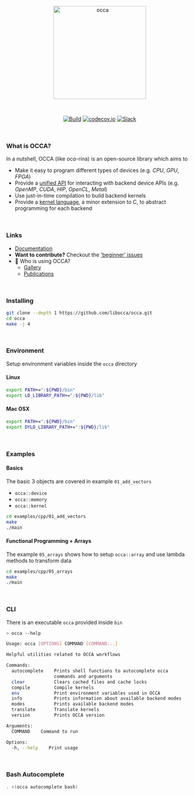 <p align="center">
  <a href="https://libocca.org">
    <img alt="occa" src="https://libocca.org/assets/images/logo/blue.svg" width=250>
  </a>
</p>
&nbsp;
<p align="center">
  <a href="https://github.com/libocca/occa/workflows/Build/badge.svg"><img alt="Build" src="https://github.com/libocca/occa/workflows/Build/badge.svg"></a>
  <a href="https://codecov.io/github/libocca/occa"><img alt="codecov.io" src="https://codecov.io/github/libocca/occa/coverage.svg"></a>
  <a href="https://join.slack.com/t/libocca/shared_invite/zt-4jcnu451-qPpPWUzhm7YQKY_HMhIsIw"><img alt="Slack" src="https://img.shields.io/badge/Chat-on%20Slack-%23522653?logo=slack"></a>
</p>

&nbsp;

### What is OCCA?

In a nutshell, OCCA (like *oca*-rina) is an open-source library which aims to

- Make it easy to program different types of devices (e.g. _CPU_, _GPU_, _FPGA_)
- Provide a [unified API](https://libocca.org/#/guide/occa/introduction) for interacting with backend device APIs (e.g. _OpenMP_, _CUDA_, _HIP_, _OpenCL_, _Metal_)
- Use just-in-time compilation to build backend kernels
- Provide a [kernel language](https://libocca.org/#/guide/okl/introduction), a minor extension to C, to abstract programming for each backend

&nbsp;

### Links

- [Documentation](https://libocca.org)
- **Want to contribute?** Checkout the ['beginner' issues](https://github.com/libocca/occa/labels/beginner)
- 🌟 Who is using OCCA?
  - [Gallery](https://libocca.org/#/gallery)
  - [Publications](https://libocca.org/#/publications)

&nbsp;

### Installing

```bash
git clone --depth 1 https://github.com/libocca/occa.git
cd occa
make -j 4
```

&nbsp;

### Environment

Setup environment variables inside the `occa` directory

#### Linux

```bash
export PATH+=":${PWD}/bin"
export LD_LIBRARY_PATH+=":${PWD}/lib"
```

#### Mac OSX

```bash
export PATH+=":${PWD}/bin"
export DYLD_LIBRARY_PATH+=":${PWD}/lib"
```

&nbsp;

### Examples

#### Basics

The basic 3 objects are covered in example `01_add_vectors`
- `occa::device`
- `occa::memory`
- `occa::kernel`

```bash
cd examples/cpp/01_add_vectors
make
./main
```

#### Functional Programming + Arrays

The example `05_arrays` shows how to setup `occa::array` and use
lambda methods to transform data

```bash
cd examples/cpp/05_arrays
make
./main
```

&nbsp;

### CLI

There is an executable `occa` provided inside `bin`

```bash
> occa --help

Usage: occa [OPTIONS] COMMAND [COMMAND...]

Helpful utilities related to OCCA workflows

Commands:
  autocomplete    Prints shell functions to autocomplete occa
                  commands and arguments
  clear           Clears cached files and cache locks
  compile         Compile kernels
  env             Print environment variables used in OCCA
  info            Prints information about available backend modes
  modes           Prints available backend modes
  translate       Translate kernels
  version         Prints OCCA version

Arguments:
  COMMAND    Command to run

Options:
  -h, --help    Print usage

```

&nbsp;

### Bash Autocomplete

```bash
. <(occa autocomplete bash)
```
